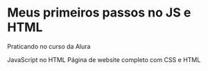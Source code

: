 # Meus primeiros passos no JS e HTML

Praticando no curso da Alura

JavaScript no HTML
Página de website completo com CSS e HTML
